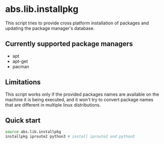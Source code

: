 # abs.lib.installpkg

This script tries to provide cross platform installation of packages and updating the package manager's database.

## Currently supported package managers
- apt  
- apt-get  
- pacman  

## Limitations
This script works only if the provided packages names are available on the machine it is being executed, and it won't try to convert package names that are different in multiple linux distributions.

## Quick start

```bash
source abs.lib.installpkg
installpkg iproute2 python3 # install iproute2 and python3
```
